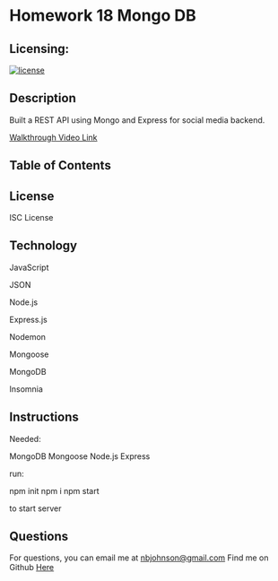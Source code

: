 # Homework 18 Mongo DB

## Licensing:

[![license](https://img.shields.io/badge/license-ISC-yellow)](https://shields.io)

## Description

Built a REST API using Mongo and Express for social media backend.

[Walkthrough Video Link](https://www.youtube.com/watch?v=X5d1MYNaAUM)

## Table of Contents

## License

ISC License

## Technology

JavaScript

JSON

Node.js

Express.js

Nodemon

Mongoose

MongoDB

Insomnia

## Instructions

Needed:

MongoDB
Mongoose
Node.js
Express

run:

npm init
npm i
npm start

to start server

## Questions

For questions, you can email me at nbjohnson@gmail.com
Find me on Github [Here](https://github.com/Elipticblock5)
